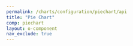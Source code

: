 ```yaml
---
permalink: /charts/configuration/piechart/api
title: "Pie Chart"
comp: piechart
layout: o-component
nav_exclude: true
---
```

